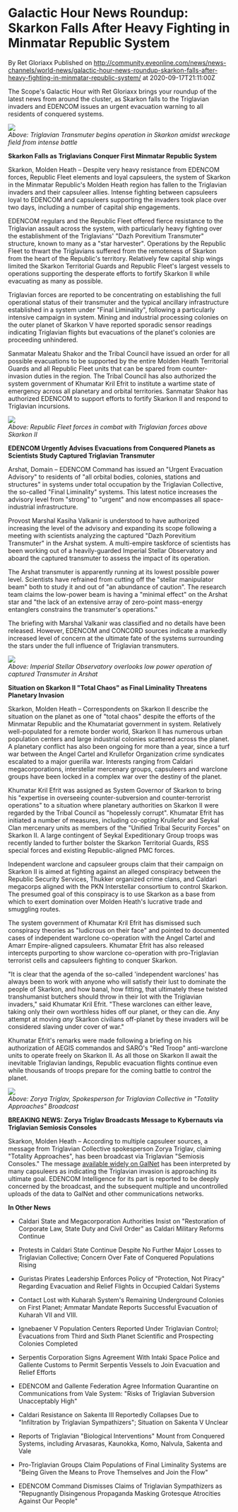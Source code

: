 # Galactic Hour News Roundup: Skarkon Falls After Heavy Fighting in Minmatar Republic System
By Ret Gloriaxx
Published on http://community.eveonline.com/news/news-channels/world-news/galactic-hour-news-roundup-skarkon-falls-after-heavy-fighting-in-minmatar-republic-system/ at 2020-09-17T21:11:00Z

The Scope's Galactic Hour with Ret Gloriaxx brings your roundup of the latest news from around the cluster, as Skarkon falls to the Triglavian invaders and EDENCOM issues an urgent evacuation warning to all residents of conquered systems.

![](https://web.ccpgamescdn.com/fiction/eveonline/worldnews/images/skarkon_liminality.png)  
_Above: Triglavian Transmuter begins operation in Skarkon amidst wreckage field from intense battle_

**Skarkon Falls as Triglavians Conquer First Minmatar Republic System**

Skarkon, Molden Heath – Despite very heavy resistance from EDENCOM forces, Republic Fleet elements and loyal capsuleers, the system of Skarkon in the Minmatar Republic's Molden Heath region has fallen to the Triglavian invaders and their capsuleer allies. Intense fighting between capsuleers loyal to EDENCOM and capsuleers supporting the invaders took place over two days, including a number of capital ship engagements.

EDENCOM regulars and the Republic Fleet offered fierce resistance to the Triglavian assault across the system, with particularly heavy fighting over the establishment of the Triglavians' "Dazh Porevitium Transmuter" structure, known to many as a "star harvester". Operations by the Republic Fleet to thwart the Triglavians suffered from the remoteness of Skarkon from the heart of the Republic's territory. Relatively few capital ship wings limited the Skarkon Territorial Guards and Republic Fleet's largest vessels to operations supporting the desperate efforts to fortify Skarkon II while evacuating as many as possible.

Triglavian forces are reported to be concentrating on establishing the full operational status of their transmuter and the typical ancillary infrastructure established in a system under "Final Liminality", following a particularly intensive campaign in system. Mining and industrial processing colonies on the outer planet of Skarkon V have reported sporadic sensor readings indicating Triglavian flights but evacuations of the planet's colonies are proceeding unhindered.

Sanmatar Maleatu Shakor and the Tribal Council have issued an order for all possible evacuations to be supported by the entire Molden Heath Territorial Guards and all Republic Fleet units that can be spared from counter-invasion duties in the region. The Tribal Council has also authorized the system government of Khumatar Kril Efrit to institute a wartime state of emergency across all planetary and orbital territories. Sanmatar Shakor has authorized EDENCOM to support efforts to fortify Skarkon II and respond to Triglavian incursions.

![](https://web.ccpgamescdn.com/fiction/eveonline/worldnews/images/skarkon_republic_fleet.png)  
_Above: Republic Fleet forces in combat with Triglavian forces above Skarkon II_

**EDENCOM Urgently Advises Evacuations from Conquered Planets as Scientists Study Captured Triglavian Transmuter**

Arshat, Domain – EDENCOM Command has issued an "Urgent Evacuation Advisory" to residents of "all orbital bodies, colonies, stations and structures" in systems under total occupation by the Triglavian Collective, the so-called "Final Liminality" systems. This latest notice increases the advisory level from "strong" to "urgent" and now encompasses all space-industrial infrastructure.

Provost Marshal Kasiha Valkanir is understood to have authorized increasing the level of the advisory and expanding its scope following a meeting with scientists analyzing the captured "Dazh Porevitium Transmuter" in the Arshat system. A multi-empire taskforce of scientists has been working out of a heavily-guarded Imperial Stellar Observatory and aboard the captured transmuter to assess the impact of its operation.

The Arshat transmuter is apparently running at its lowest possible power level. Scientists have refrained from cutting off the "stellar manipulator beam" both to study it and out of "an abundance of caution". The research team claims the low-power beam is having a "minimal effect" on the Arshat star and "the lack of an extensive array of zero-point mass-energy entanglers constrains the transmuter's operations."

The briefing with Marshal Valkanir was classified and no details have been released. However, EDENCOM and CONCORD sources indicate a markedly increased level of concern at the ultimate fate of the systems surrounding the stars under the full influence of Triglavian transmuters.

![](https://web.ccpgamescdn.com/fiction/eveonline/worldnews/images/arshat_imperial_observatory.png)  
_Above: Imperial Stellar Observatory overlooks low power operation of captured Transmuter in Arshat_

**Situation on Skarkon II "Total Chaos" as Final Liminality Threatens Planetary Invasion**

Skarkon, Molden Heath – Correspondents on Skarkon II describe the situation on the planet as one of "total chaos" despite the efforts of the Minmatar Republic and the Khumatariat government in system. Relatively well-populated for a remote border world, Skarkon II has numerous urban population centers and large industrial colonies scattered across the planet. A planetary conflict has also been ongoing for more than a year, since a turf war between the Angel Cartel and Krullefor Organization crime syndicates escalated to a major guerilla war. Interests ranging from Caldari megacorporations, interstellar mercenary groups, capsuleers and warclone groups have been locked in a complex war over the destiny of the planet.

Khumatar Kril Efrit was assigned as System Governor of Skarkon to bring his "expertise in overseeing counter-subversion and counter-terrorist operations" to a situation where planetary authorities on Skarkon II were regarded by the Tribal Council as "hopelessly corrupt". Khumatar Efrit has initiated a number of measures, including co-opting Krullefor and Seykal Clan mercenary units as members of the "Unified Tribal Security Forces" on Skarkon II. A large contingent of Seykal Expeditionary Group troops was recently landed to further bolster the Skarkon Territorial Guards, RSS special forces and existing Republic-aligned PMC forces.

Independent warclone and capsuleer groups claim that their campaign on Skarkon II is aimed at fighting against an alleged conspiracy between the Republic Security Services, Thukker organized crime clans, and Caldari megacorps aligned with the PKN Interstellar consortium to control Skarkon. The presumed goal of this conspiracy is to use Skarkon as a base from which to exert domination over Molden Heath's lucrative trade and smuggling routes.

The system government of Khumatar Kril Efrit has dismissed such conspiracy theories as "ludicrous on their face" and pointed to documented cases of independent warclone co-operation with the Angel Cartel and Amarr Empire-aligned capsuleers. Khumatar Efrit has also released intercepts purporting to show warclone co-operation with pro-Triglavian terrorist cells and capsuleers fighting to conquer Skarkon.

"It is clear that the agenda of the so-called 'independent warclones' has always been to work with anyone who will satisfy their lust to dominate the people of Skarkon, and how banal, how fitting, that ultimately these twisted transhumanist butchers should throw in their lot with the Triglavian invaders," said Khumatar Kril Efrit. "These warclones can either leave, taking only their own worthless hides off our planet, or they can die. Any attempt at moving _any_ Skarkon civilians off-planet by these invaders will be considered slaving under cover of war."

Khumatar Efrit's remarks were made following a briefing on his authorization of AEGIS commandos and SARO's "Red Troop" anti-warclone units to operate freely on Skarkon II. As all those on Skarkon II await the inevitable Triglavian landings, Republic evacuation flights continue even while thousands of troops prepare for the coming battle to control the planet.

![](https://web.ccpgamescdn.com/fiction/eveonline/worldnews/images/zorya_triglav_broadcast1709122.png)  
_Above: Zorya Triglav, Spokesperson for Triglavian Collective in "Totality Approaches" Broadcast_

**BREAKING NEWS: Zorya Triglav Broadcasts Message to Kybernauts via Triglavian Semiosis Consoles**

Skarkon, Molden Heath – According to multiple capsuleer sources, a message from Triglavian Collective spokesperson Zorya Triglav, claiming "Totality Approaches", has been broadcast via Triglavian "Semiosis Consoles." The message [available widely on GalNet](https://web.ccpgamescdn.com/fiction/eveonline/Triglavian/zve1000poch.webm) has been interpreted by many capsuleers as indicating the Triglavian invasion is approaching its ultimate goal. EDENCOM Intelligence for its part is reported to be deeply concerned by the broadcast, and the subsequent multiple and uncontrolled uploads of the data to GalNet and other communications networks.

**In Other News**

- Caldari State and Megacorporation Authorities Insist on "Restoration of Corporate Law, State Duty and Civil Order" as Caldari Military Reforms Continue

- Protests in Caldari State Continue Despite No Further Major Losses to Triglavian Collective; Concern Over Fate of Conquered Populations Rising

- Guristas Pirates Leadership Enforces Policy of "Protection, Not Piracy" Regarding Evacuation and Relief Flights in Occupied Caldari Systems

- Contact Lost with Kuharah System's Remaining Underground Colonies on First Planet; Ammatar Mandate Reports Successful Evacuation of Kuharah VII and VIII.

- Ignebaener V Population Centers Reported Under Triglavian Control; Evacuations from Third and Sixth Planet Scientific and Prospecting Colonies Completed

- Serpentis Corporation Signs Agreement With Intaki Space Police and Gallente Customs to Permit Serpentis Vessels to Join Evacuation and Relief Efforts

- EDENCOM and Gallente Federation Agree Information Quarantine on Communications from Vale System: "Risks of Triglavian Subversion Unacceptably High"

- Caldari Resistance on Sakenta III Reportedly Collapses Due to "Infiltration by Triglavian Sympathizers"; Situation on Sakenta V Unclear

- Reports of Triglavian "Biological Interventions" Mount from Conquered Systems, including Arvasaras, Kaunokka, Komo, Nalvula, Sakenta and Vale

- Pro-Triglavian Groups Claim Populations of Final Liminality Systems are "Being Given the Means to Prove Themselves and Join the Flow"

- EDENCOM Command Dismisses Claims of Triglavian Sympathizers as "Repugnantly Disingenous Propaganda Masking Grotesque Atrocities Against Our People"

&nbsp;

